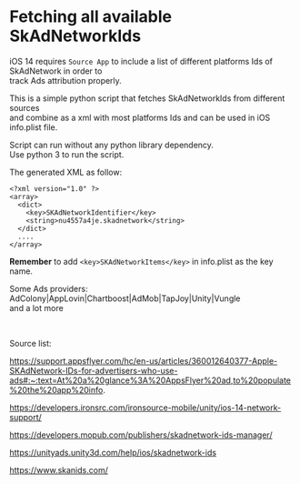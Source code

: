 # Fetching all available SkAdNetworkIds

iOS 14 requires `Source App` to include a list of different platforms Ids of SkAdNetwork in order to<br>
track Ads attribution properly.

This is a simple python script that fetches SkAdNetworkIds from different sources<br>
and combine as a xml with most platforms Ids and can be used in iOS info.plist file.

Script can run without any python library dependency.<br>
Use python 3 to run the script.

The generated XML as follow:


    <?xml version="1.0" ?>
    <array>
      <dict>
        <key>SKAdNetworkIdentifier</key>
        <string>nu4557a4je.skadnetwork</string>
      </dict>
      ....
    </array>


**Remember** to add `<key>SKAdNetworkItems</key>` in info.plist as the key name.

Some Ads providers:  AdColony|AppLovin|Chartboost|AdMob|TapJoy|Unity|Vungle<br>
and a lot more

<br>

Source list:

https://support.appsflyer.com/hc/en-us/articles/360012640377-Apple-SKAdNetwork-IDs-for-advertisers-who-use-ads#:~:text=At%20a%20glance%3A%20AppsFlyer%20ad,to%20populate%20the%20app%20info.

https://developers.ironsrc.com/ironsource-mobile/unity/ios-14-network-support/

https://developers.mopub.com/publishers/skadnetwork-ids-manager/

https://unityads.unity3d.com/help/ios/skadnetwork-ids

https://www.skanids.com/
